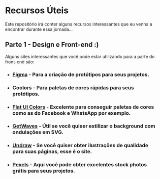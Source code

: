 # Recursos Úteis
Este repositório irá conter alguns recursos interessantes que eu venha a encontrar durante essa jornada...

## Parte 1 - Design e Front-end :)
Alguns sites interessantes que você pode estar utilizando para a parte do front-end são:
  * ### [Figma](https://www.figma.com/) - Para a criação de protótipos para seus projetos.
  
  * ### [Coolors](https://coolors.co/) - Para paletas de cores rápidas para seus protótipos.
  
  * ### [Flat UI Colors](https://flatuicolors.com/) - Excelente para conseguir paletas de cores como as do Facebook e WhatsApp por exemplo.

  * ### [GetWaves](https://getwaves.io/) - Útil se você quiser estilizar o background com ondulações em SVG.
  
  * ### [Undraw](https://undraw.co/illustrations) - Se você quiser obter ilustrações de qualidade para suas páginas, esse é o site.
  
  * ### [Pexels](https://www.pexels.com/) - Aqui você pode obter excelentes stock photos grátis para seus projetos.
